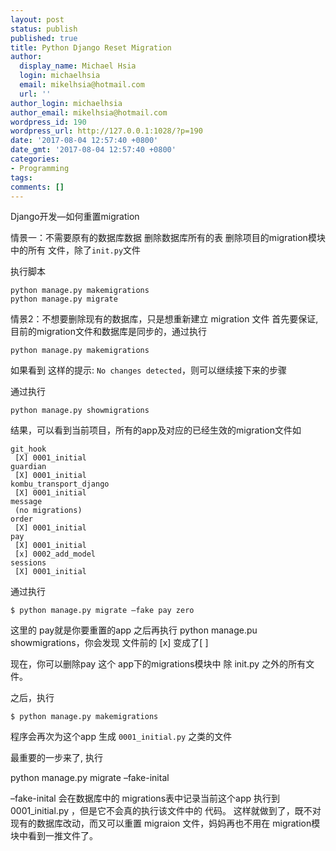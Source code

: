 ```yaml
---
layout: post
status: publish
published: true
title: Python Django Reset Migration
author:
  display_name: Michael Hsia
  login: michaelhsia
  email: mikelhsia@hotmail.com
  url: ''
author_login: michaelhsia
author_email: mikelhsia@hotmail.com
wordpress_id: 190
wordpress_url: http://127.0.0.1:1028/?p=190
date: '2017-08-04 12:57:40 +0800'
date_gmt: '2017-08-04 12:57:40 +0800'
categories:
- Programming
tags:
comments: []
---
```

Django开发—如何重置migration

情景一：不需要原有的数据库数据
删除数据库所有的表
删除项目的migration模块中的所有 文件，除了`init.py`文件
<!--More-->
执行脚本 
```
python manage.py makemigrations 
python manage.py migrate
```

情景2：不想要删除现有的数据库，只是想重新建立 migration 文件
首先要保证,目前的migration文件和数据库是同步的，通过执行
```
python manage.py makemigrations 
```
如果看到 这样的提示: `No changes detected`，则可以继续接下来的步骤

通过执行
```
python manage.py showmigrations 
```
结果，可以看到当前项目，所有的app及对应的已经生效的migration文件如
```
git_hook
 [X] 0001_initial
guardian
 [X] 0001_initial
kombu_transport_django
 [X] 0001_initial
message
 (no migrations)
order
 [X] 0001_initial
pay
 [X] 0001_initial
 [x] 0002_add_model
sessions
 [X] 0001_initial
```

通过执行
```
$ python manage.py migrate –fake pay zero
```
这里的 pay就是你要重置的app 
之后再执行 python manage.pu showmigrations，你会发现 文件前的 [x] 变成了[ ]

现在，你可以删除pay 这个 app下的migrations模块中 除 init.py 之外的所有文件。

之后，执行
```
$ python manage.py makemigrations
```
程序会再次为这个app 生成 `0001_initial.py` 之类的文件

最重要的一步来了, 执行

python manage.py migrate –fake-inital

–fake-inital 会在数据库中的 migrations表中记录当前这个app 执行到 0001_initial.py ，但是它不会真的执行该文件中的 代码。 
这样就做到了，既不对现有的数据库改动，而又可以重置 migraion 文件，妈妈再也不用在 migration模块中看到一推文件了。